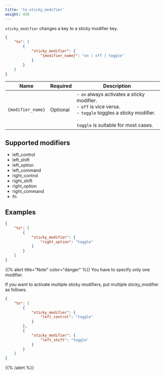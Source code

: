 ```yaml
---
title: 'to.sticky_modifier'
weight: 450
---
```


`sticky_modifier` changes a key to a sticky modifier key.

```json
{
    "to": [
        {
            "sticky_modifier": {
                "{modifier_name}": "on | off | toggle"
            }
        }
    ]
}
```

| Name              | Required | Description                                                                                                                                                        |
| ----------------- | -------- | ------------------------------------------------------------------------------------------------------------------------------------------------------------------ |
| `{modifier_name}` | Optional | - `on` always activates a sticky modifier.<br />- `off` is vice versa.<br />- `toggle` toggles a sticky modifier. <br /><br />`toggle` is suitable for most cases. |

## Supported modifiers

-   left_control
-   left_shift
-   left_option
-   left_command
-   right_control
-   right_shift
-   right_option
-   right_command
-   fn

## Examples

```json
{
    "to": [
        {
            "sticky_modifier": {
                "right_option": "toggle"
            }
        }
    ]
}
```

{{% alert title="Note" color="danger" %}}
You have to specify only one modifier.

If you want to activate multiple sticky modifiers, put multiple sticky_modifier as follows.

```json
{
    "to": [
        {
            "sticky_modifier": {
                "left_control": "toggle"
            }
        },
        {
            "sticky_modifier": {
                "left_shift": "toggle"
            }
        }
    ]
}
```

{{% /alert %}}
